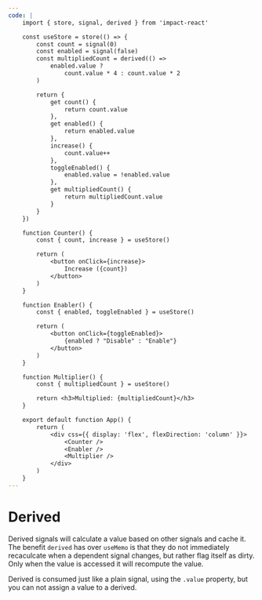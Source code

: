 ```yaml
---
code: |
    import { store, signal, derived } from 'impact-react'

    const useStore = store(() => {
        const count = signal(0)
        const enabled = signal(false)
        const multipliedCount = derived(() =>
            enabled.value ?
                count.value * 4 : count.value * 2
        )

        return {
            get count() {
                return count.value
            },
            get enabled() {
                return enabled.value
            },
            increase() {
                count.value++
            },
            toggleEnabled() {
                enabled.value = !enabled.value
            },
            get multipliedCount() {
                return multipliedCount.value
            }
        }
    })

    function Counter() {
        const { count, increase } = useStore()

        return (
            <button onClick={increase}>
                Increase ({count})
            </button>
        )
    }

    function Enabler() {
        const { enabled, toggleEnabled } = useStore()

        return (
            <button onClick={toggleEnabled}>
                {enabled ? "Disable" : "Enable"}
            </button>
        )
    }

    function Multiplier() {
        const { multipliedCount } = useStore()

        return <h3>Multiplied: {multipliedCount}</h3>
    }

    export default function App() {
        return (
            <div css={{ display: 'flex', flexDirection: 'column' }}>
                <Counter />
                <Enabler />
                <Multiplier />
            </div>
        )
    }
---
```


# Derived

Derived signals will calculate a value based on other signals and cache it. The benefit `derived` has over `useMemo` is that they do not immediately recaculcate when a dependent signal changes, but rather flag itself as dirty. Only when the value is accessed it will recompute the value.

Derived is consumed just like a plain signal, using the `.value` property, but you can not assign a value to a derived.

<ClientOnly>
  <Playground />
</ClientOnly>